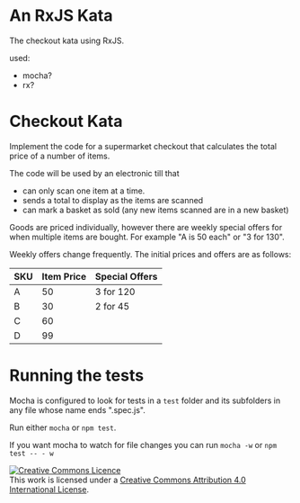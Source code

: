 # An RxJS Kata

The checkout kata using RxJS.

used:

 * mocha?
 * rx?


# Checkout Kata

Implement the code for a supermarket checkout that calculates the total price of a number of items.

The code will be used by an electronic till that

 * can only scan one item at a time.
 * sends a total to display as the items are scanned
 * can mark a basket as sold (any new items scanned are in a new basket)

Goods are priced individually, however there are weekly special offers for when multiple items are bought. For example "A is 50 each" or "3 for 130".

Weekly offers change frequently. The initial prices and offers are as follows:

| SKU         |   Item Price        |   Special Offers |
| ----------- | ------------------- | ---------------- |
| A           |   50                |   3 for 120      |
| B           |   30                |   2 for 45       |
| C           |   60                |                  |
| D           |   99                |

# Running the tests

Mocha is configured to look for tests in a `test` folder and its subfolders in any file whose name ends ".spec.js".

Run either `mocha` or `npm test`.

If you want mocha to watch for file changes you can run `mocha -w` or `npm test -- - w`

<a rel="license" href="http://creativecommons.org/licenses/by/4.0/"><img alt="Creative Commons Licence" style="border-width:0" src="https://i.creativecommons.org/l/by/4.0/88x31.png" /></a><br />This work is licensed under a <a rel="license" href="http://creativecommons.org/licenses/by/4.0/">Creative Commons Attribution 4.0 International License</a>.
